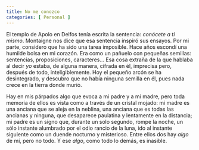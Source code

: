 ```yaml
---
title: No me conozco 
categories: [ Personal ]
---
```


El templo de Apolo en Delfos tenía escrita la sentencia: *conócete a ti mismo*.
Montaigne nos dice que esa sentencia inspiró sus ensayos. Por mi parte,
considero que ha sido una tarea imposible. Hace años escondí una humilde bolsa
en mi corazón. Era como un pañuelo con pequeñas semillas: sentencias,
proposiciones, caracteres... Esa cosa extraña de la que hablaba al decir *yo*
estaba, de alguna manera, cifrada en él, imprecisa pero, después de todo,
inteligiblemente. Hoy el pequeño arcón se ha desintegrado, y descubro que no
había ninguna semilla en él, pues nada crece en la tierra donde murió.

Hay en mis párpados algo que evoca a mi padre y a mi madre, pero toda memoria
de ellos es vista como a través de un cristal mojado: mi madre es una anciana
que se aleja en la neblina, una anciana que es todas las ancianas y ninguna,
que desaparece paulatina y lentamente en la distancia; mi padre es un signo que,
durante un solo segundo, rompe la noche, un sólo instante alumbrado por el
odio rancio de la luna, ido al instante siguiente como un duende nocturno y
misterioso. Entre ellos dos hay *algo* de mí, pero no todo. Y ese *algo*, como
todo lo demás, es inasible.

